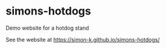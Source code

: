 # simons-hotdogs
Demo website for a hotdog stand

See the website at https://simon-k.github.io/simons-hotdogs/
